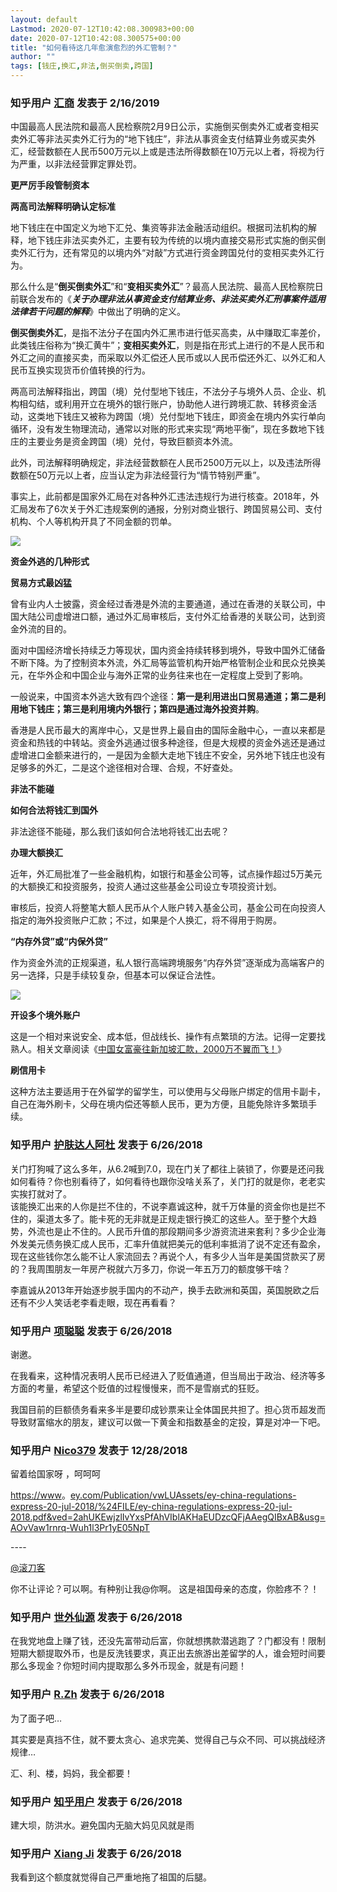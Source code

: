 ```yaml
---
layout: default
Lastmod: 2020-07-12T10:42:08.300983+00:00
date: 2020-07-12T10:42:08.300575+00:00
title: "如何看待这几年愈演愈烈的外汇管制？"
author: ""
tags: [钱庄,换汇,非法,倒买倒卖,跨国]
---
```





### 知乎用户 [汇商](//www.zhihu.com/people/qiu-jian-47-21) 发表于 2/16/2019
  
中国最高人民法院和最高人民检察院2月9日公示，实施倒买倒卖外汇或者变相买卖外汇等非法买卖外汇行为的“地下钱庄”，非法从事资金支付结算业务或买卖外汇，经营数额在人民币500万元以上或是违法所得数额在10万元以上者，将视为行为严重，以非法经营罪定罪处罚。

**更严厉手段管制资本**

**两高司法解释明确认定标准**

  

地下钱庄在中国定义为地下汇兑、集资等非法金融活动组织。根据司法机构的解释，地下钱庄非法买卖外汇，主要有较为传统的以境内直接交易形式实施的倒买倒卖外汇行为，还有常见的以境内外“对敲”方式进行资金跨国兑付的变相买卖外汇行为。

  

那么什么是“**倒买倒卖外汇**”和“**变相买卖外汇**”？最高人民法院、最高人民检察院日前联合发布的《**_关于办理非法从事资金支付结算业务、非法买卖外汇刑事案件适用法律若干问题的解释_**》中做出了明确的定义。

  

**倒买倒卖外汇**，是指不法分子在国内外汇黑市进行低买高卖，从中赚取汇率差价，此类钱庄俗称为“换汇黄牛”；**变相买卖外汇**，则是指在形式上进行的不是人民币和外汇之间的直接买卖，而采取以外汇偿还人民币或以人民币偿还外汇、以外汇和人民币互换实现货币价值转换的行为。

  

两高司法解释指出，跨国（境）兑付型地下钱庄，不法分子与境外人员、企业、机构相勾结，或利用开立在境外的银行账户，协助他人进行跨境汇款、转移资金活动，这类地下钱庄又被称为跨国（境）兑付型地下钱庄，即资金在境内外实行单向循环，没有发生物理流动，通常以对账的形式来实现“两地平衡”，现在多数地下钱庄的主要业务是资金跨国（境）兑付，导致巨额资本外流。

  

此外，司法解释明确规定，非法经营数额在人民币2500万元以上，以及违法所得数额在50万元以上者，应当认定为非法经营行为“情节特别严重”。

  

事实上，此前都是国家外汇局在对各种外汇违法违规行为进行核查。2018年，外汇局发布了6次关于外汇违规案例的通报，分别对商业银行、跨国贸易公司、支付机构、个人等机构开具了不同金额的罚单。

  

  



![](https://images.weserv.nl/?url=https%3A//pic1.zhimg.com/80/v2-53b678b301812b52def31e13595ffdc9_720w.jpg%3Fsource%3D1940ef5c)

  

**资金外逃的几种形式**

**贸易方式最凶猛**

  

曾有业内人士披露，资金经过香港是外流的主要通道，通过在香港的关联公司，中国大陆公司虚增进口额，通过外汇局审核后，支付外汇给香港的关联公司，达到资金外流的目的。

  

面对中国经济增长持续乏力等现状，国内资金持续转移到境外，导致中国外汇储备不断下降。为了控制资本外流，外汇局等监管机构开始严格管制企业和民众兑换美元，在华外企和中国企业与海外正常的业务往来也在一定程度上受到了影响。

  

一般说来，中国资本外逃大致有四个途径：**第一是利用进出口贸易通道；第二是利用地下钱庄；第三是利用境内外银行；第四是通过海外投资并购**。

  

香港是人民币最大的离岸中心，又是世界上最自由的国际金融中心，一直以来都是资金和热钱的中转站。资金外逃通过很多种途径，但是大规模的资金外逃还是通过虚增进口金额来进行的，一是因为金额大走地下钱庄不安全，另外地下钱庄也没有足够多的外汇，二是这个途径相对合理、合规，不好查处。

**非法不能碰**

**如何合法将钱汇到国外**

  

非法途径不能碰，那么我们该如何合法地将钱汇出去呢？

**办理大额换汇**

  

近年，外汇局批准了一些金融机构，如银行和基金公司等，试点操作超过5万美元的大额换汇和投资服务，投资人通过这些基金公司设立专项投资计划。

  

审核后，投资人将整笔大额人民币从个人账户转入基金公司，基金公司在向投资人指定的海外投资账户汇款；不过，如果是个人换汇，将不得用于购房。

**“内存外贷”或“内保外贷”**

  

作为资金外流的正规渠道，私人银行高端跨境服务“内存外贷”逐渐成为高端客户的另一选择，只是手续较复杂，但基本可以保证合法性。

  

  



![](https://images.weserv.nl/?url=https%3A//pic4.zhimg.com/80/v2-beb054466111d9fa4c70e8f7d3e65172_720w.jpg%3Fsource%3D1940ef5c)

  

**开设多个境外账户**

  

这是一个相对来说安全、成本低，但战线长、操作有点繁琐的方法。记得一定要找熟人。相关文章阅读《[中国女富豪往新加坡汇款，2000万不翼而飞！](https://link.zhihu.com/?target=http%3A//mp.weixin.qq.com/s%3F__biz%3DMjM5NDA3NTg5NQ%3D%3D%26mid%3D2652209486%26idx%3D2%26sn%3Df54f104bac7f451431c4cbfb9c247f0d%26chksm%3Dbd6c64d68a1bedc0964cb5c30bff77e6a3cee01ca2c22a7ef9a1b6275f87d2e049cc90b13869%26scene%3D21%23wechat_redirect)》

**刷信用卡**

  

这种方法主要适用于在外留学的留学生，可以使用与父母账户绑定的信用卡副卡，自己在海外刷卡，父母在境内偿还等额人民币，更为方便，且能免除许多繁琐手续。
  
  



### 知乎用户 [护肤达人阿杜](//www.zhihu.com/people/liang-chi-di) 发表于 6/26/2018
  
关门打狗喊了这么多年，从6.2喊到7.0，现在门关了都往上装锁了，你要是还问我如何看待？你也别看待了，如何看待也跟你没啥关系了，关门打的就是你，老老实实挨打就对了。  
该能换汇出来的人你是拦不住的，不说李嘉诚这种，就千万体量的资金你也是拦不住的，渠道太多了。能卡死的无非就是正规走银行换汇的这些人。至于整个大趋势，外流也是止不住的。人民币升值的那段期间多少游资流进来套利？多少企业海外发美元债务换汇成人民币，汇率升值就把美元的低利率抵消了说不定还有盈余，现在这些钱你怎么能不让人家流回去？再说个人，有多少人当年是美国贷款买了房的？我周围朋友一年房产税就六万多刀，你说一年五万刀的额度够干啥？  
  
李嘉诚从2013年开始逐步脱手国内的不动产，换手去欧洲和英国，英国脱欧之后还有不少人笑话老李看走眼，现在再看看？
  
  



### 知乎用户 [项聪聪](//www.zhihu.com/people/xiang-cong-cong-18) 发表于 6/26/2018
  
谢邀。

在我看来，这种情况表明人民币已经进入了贬值通道，但当局出于政治、经济等多方面的考量，希望这个贬值的过程慢慢来，而不是雪崩式的狂贬。

我国目前的巨额债务看来多半是要印成钞票来让全体国民共担了。担心货币超发而导致财富缩水的朋友，建议可以做一下黄金和指数基金的定投，算是对冲一下吧。
  
  



### 知乎用户 [Nico379](//www.zhihu.com/people/WayfarerS) 发表于 12/28/2018
  
留着给国家呀 ，呵呵呵

[https://www](https://link.zhihu.com/?target=https%3A//www)。[ey.com/Publication/vwLUAssets/ey-china-regulations-express-20-jul-2018/%24FILE/ey-china-regulations-express-20-jul-2018.pdf&ved=2ahUKEwjzlIvYxsPfAhVIblAKHaEUDzcQFjAAegQIBxAB&usg=AOvVaw1rnrq-Wuh1l3Pr1yE05NpT](https://link.zhihu.com/?target=http%3A//ey.com/Publication/vwLUAssets/ey-china-regulations-express-20-jul-2018/%2524FILE/ey-china-regulations-express-20-jul-2018.pdf%26ved%3D2ahUKEwjzlIvYxsPfAhVIblAKHaEUDzcQFjAAegQIBxAB%26usg%3DAOvVaw1rnrq-Wuh1l3Pr1yE05NpT)

\----

[@滚刀客]()

你不让评论？可以啊。有种别让我@你啊。 这是祖国母亲的态度，你脸疼不？！
  
  



### 知乎用户 [世外仙源](//www.zhihu.com/people/shi-wai-xian-yuan) 发表于 6/26/2018
  
在我党地盘上赚了钱，还没先富带动后富，你就想携款潜逃跑了？门都没有！限制短期大额提取外币，也是反洗钱要求，真正出去旅游出差留学的人，谁会短时间要那么多现金？你短时间内提取那么多外币现金，就是有问题！
  
  



### 知乎用户 [R.Zh](//www.zhihu.com/people/r-zhang-32) 发表于 6/26/2018
  
为了面子吧…

其实要是真挡不住，就不要太贪心、追求完美、觉得自己与众不同、可以挑战经济规律…

汇、利、楼，妈妈，我全都要！
  
  



### 知乎用户 [知乎用户](undefined) 发表于 6/26/2018
  
建大坝，防洪水。避免国内无脑大妈见风就是雨
  
  



### 知乎用户 [Xiang Ji](//www.zhihu.com/people/xiang-ji-86) 发表于 6/26/2018
  
我看到这个额度就觉得自己严重地拖了祖国的后腿。
  
  



